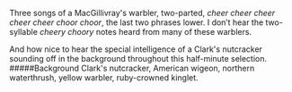 Three songs of a MacGillivray's warbler, two-parted, _cheer cheer cheer cheer cheer choor choor_, the last two phrases lower. I don’t hear the two-syllable _cheery choory_ notes heard from many of these warblers.

And how nice to hear the special intelligence of a Clark's nutcracker sounding off in the background throughout this half-minute selection. 
#####Background
Clark's nutcracker, American wigeon, northern waterthrush, yellow warbler, ruby-crowned kinglet.
